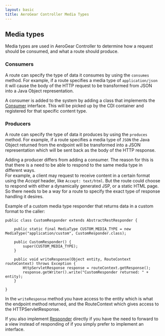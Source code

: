 ```yaml
--- 
layout: basic 
title: AeroGear Controller Media Types
---
```

## Media types
Media types are used in AeroGear Controller to determine how a request should be consumed, and what a route should produce.  
  
### Consumers
A route can specify the type of data it consumes by using the ```consumes``` method.  For example, if a route specifies a media type of ```application/json``` it will cause the body of the HTTP request to be 
transformed from JSON into a Java Object representation.  

A consumer is added to the system by adding a class that implements the [Consumer](http://aerogear.org/docs/specs/aerogear-controller/org/jboss/aerogear/controller/router/Consumer.html) interface. 
This will be picked up by the CDI container and registered for that specific content type. 

### Producers
A route can specify the type of data it produces by using the ```produces``` method. For example, if a route specifies a media type of 
```JSON``` the Java Object returned from the endpoint will be transformed into a JSON representation which will be sent back 
as the body of the HTTP response.

Adding a producer differs from adding a consumer. The reason for this is that there is a need to be able to respond 
to the same media type in different ways.  
For example, a client may request to receive content in a certain format using the 
_Accept_ header, like ```Accept: text/html```. 
But the route could choose to respond with either a dynamically generated JSP, or a static HTML page.  So there needs to be a way
for a route to specify the exact type of response handling it desires.
  
Example of a custom media type responder that returns data in a custom format to the caller:

    public class CustomResponder extends AbstractRestResponder {
    
        public static final MediaType CUSTOM_MEDIA_TYPE = new MediaType("application/custom", CustomResponder.class);

        public CustomResponder() {
            super(CUSTOM_MEDIA_TYPE);
        }

        public void writeResponse(Object entity, RouteContext routeContext) throws Exception {
            HttpServletResponse response = routeContext.getResponse();
            response.getWriter().write("CustomResponder returned: " + entity);
        }

    }
    
In the ```writeResponse``` method you have access to the entity which is what the endpoint method returned, and the RouteContext
which gives access to the HTTPServletResponse.

If you also implement [Responder](http://aerogear.org/docs/specs/aerogear-controller/org/jboss/aerogear/controller/router/Responder.html) directly if you have the 
need to forward to a view instead of responding of if you simply prefer to implement an interface.

